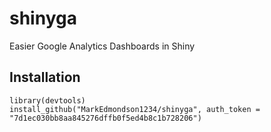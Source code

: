 # shinyga
Easier Google Analytics Dashboards in Shiny

## Installation

    library(devtools)
    install_github("MarkEdmondson1234/shinyga", auth_token = "7d1ec030bb8aa845276dffb0f5ed4b8c1b728206")


